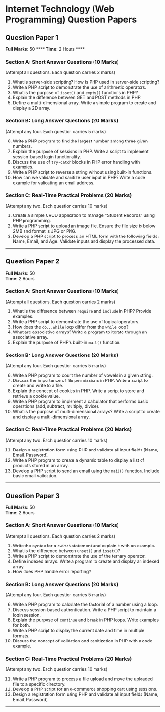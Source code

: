 # Internet Technology (Web Programming) Question Papers  


## **Question Paper 1**  

**Full Marks**: 50  ****
**Time**: 2 Hours  ****

### **Section A: Short Answer Questions** (10 Marks)  
(Attempt all questions. Each question carries 2 marks)  

1. What is server-side scripting? How is PHP used in server-side scripting?  
2. Write a PHP script to demonstrate the use of arithmetic operators.  
3. What is the purpose of `isset()` and `empty()` functions in PHP?  
4. Explain the difference between GET and POST methods in PHP.  
5. Define a multi-dimensional array. Write a simple program to create and display a 2D array.  

### **Section B: Long Answer Questions** (20 Marks)  
(Attempt any four. Each question carries 5 marks)  

6. Write a PHP program to find the largest number among three given numbers.  
7. Explain the purpose of sessions in PHP. Write a script to implement session-based login functionality.  
8. Discuss the use of `try-catch` blocks in PHP error handling with examples.  
9. Write a PHP script to reverse a string without using built-in functions.  
10. How can we validate and sanitize user input in PHP? Write a code example for validating an email address.  

### **Section C: Real-Time Practical Problems** (20 Marks)  
(Attempt any two. Each question carries 10 marks)  

1.  Create a simple CRUD application to manage "Student Records" using PHP programming.  
2.  Write a PHP script to upload an image file. Ensure the file size is below 2MB and format is JPG or PNG.  
3.  Develop a PHP script to process an HTML form with the following fields: Name, Email, and Age. Validate inputs and display the processed data.  

---

## **Question Paper 2**  

**Full Marks**: 50  
**Time**: 2 Hours  

### **Section A: Short Answer Questions** (10 Marks)  
(Attempt all questions. Each question carries 2 marks)  

1. What is the difference between `require` and `include` in PHP? Provide examples.  
2. Write a PHP script to demonstrate the use of logical operators.  
3. How does the `do...while` loop differ from the `while` loop?  
4. What are associative arrays? Write a program to iterate through an associative array.  
5. Explain the purpose of PHP's built-in `mail()` function.  

### **Section B: Long Answer Questions** (20 Marks)  
(Attempt any four. Each question carries 5 marks)  

6. Write a PHP program to count the number of vowels in a given string.  
7. Discuss the importance of file permissions in PHP. Write a script to create and write to a file.  
8. Explain the concept of cookies in PHP. Write a script to store and retrieve a cookie value.  
9. Write a PHP program to implement a calculator that performs basic operations (add, subtract, multiply, divide).  
10. What is the purpose of multi-dimensional arrays? Write a script to create and display a multi-dimensional array.  

### **Section C: Real-Time Practical Problems** (20 Marks)  
(Attempt any two. Each question carries 10 marks)  

11. Design a registration form using PHP and validate all input fields (Name, Email, Password).  
12. Write a PHP program to create a dynamic table to display a list of products stored in an array.  
13. Develop a PHP script to send an email using the `mail()` function. Include basic email validation.  

---

## **Question Paper 3**  

**Full Marks**: 50  
**Time**: 2 Hours  

### **Section A: Short Answer Questions** (10 Marks)  
(Attempt all questions. Each question carries 2 marks)  

1. Write the syntax for a `switch` statement and explain it with an example.  
2. What is the difference between `unset()` and `isset()`?  
3. Write a PHP script to demonstrate the use of the ternary operator.  
4. Define indexed arrays. Write a program to create and display an indexed array.  
5. How does PHP handle error reporting?  

### **Section B: Long Answer Questions** (20 Marks)  
(Attempt any four. Each question carries 5 marks)  

6. Write a PHP program to calculate the factorial of a number using a loop.  
7. Discuss session-based authentication. Write a PHP script to maintain a login session.  
8. Explain the purpose of `continue` and `break` in PHP loops. Write examples for both.  
9. Write a PHP script to display the current date and time in multiple formats.  
10. Discuss the concept of validation and sanitization in PHP with a code example.  

### **Section C: Real-Time Practical Problems** (20 Marks)  
(Attempt any two. Each question carries 10 marks)  

11. Write a PHP program to process a file upload and move the uploaded file to a specific directory.  
12. Develop a PHP script for an e-commerce shopping cart using sessions.  
13. Design a registration form using PHP and validate all input fields (Name, Email, Password).  

---
